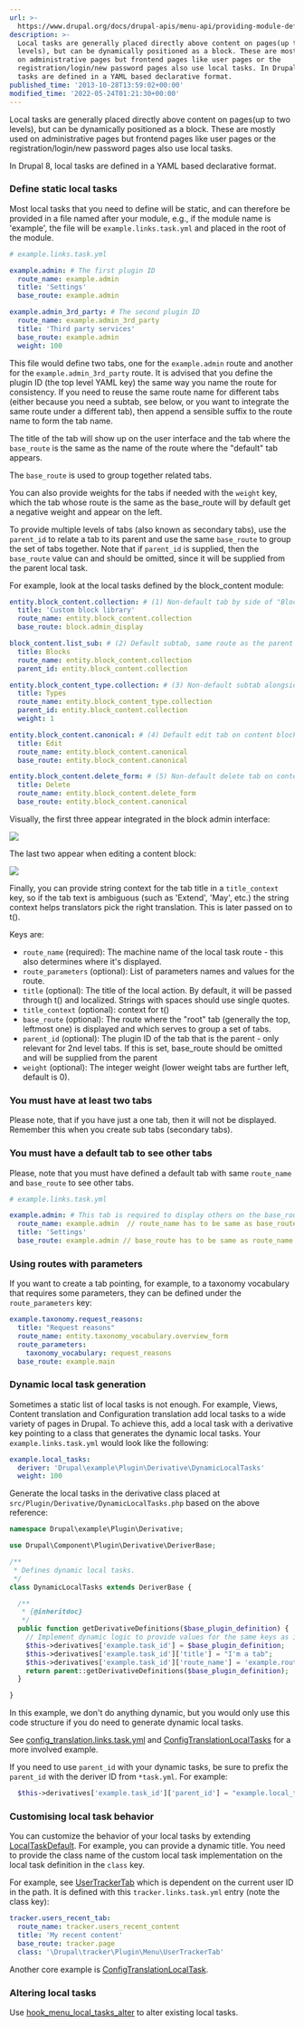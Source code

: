 ```yaml
---
url: >-
  https://www.drupal.org/docs/drupal-apis/menu-api/providing-module-defined-local-tasks
description: >-
  Local tasks are generally placed directly above content on pages(up to two
  levels), but can be dynamically positioned as a block. These are mostly used
  on administrative pages but frontend pages like user pages or the
  registration/login/new password pages also use local tasks. In Drupal 8, local
  tasks are defined in a YAML based declarative format.
published_time: '2013-10-28T13:59:02+00:00'
modified_time: '2022-05-24T01:21:30+00:00'
---
```

Local tasks are generally placed directly above content on pages(up to two levels), but can be dynamically positioned as a block. These are mostly used on administrative pages but frontend pages like user pages or the registration/login/new password pages also use local tasks.

In Drupal 8, local tasks are defined in a YAML based declarative format.

### Define static local tasks

Most local tasks that you need to define will be static, and can therefore be provided in a file named after your module, e.g., if the module name is 'example', the file will be `example.links.task.yml` and placed in the root of the module.

```yaml
# example.links.task.yml

example.admin: # The first plugin ID
  route_name: example.admin  
  title: 'Settings'
  base_route: example.admin

example.admin_3rd_party: # The second plugin ID
  route_name: example.admin_3rd_party
  title: 'Third party services'
  base_route: example.admin
  weight: 100

```

This file would define two tabs, one for the `example.admin` route and another for the `example.admin_3rd_party` route. It is advised that you define the plugin ID (the top level YAML key) the same way you name the route for consistency. If you need to reuse the same route name for different tabs (either because you need a subtab, see below, or you want to integrate the same route under a different tab), then append a sensible suffix to the route name to form the tab name.

The title of the tab will show up on the user interface and the tab where the `base_route` is the same as the name of the route where the "default" tab appears.

The `base_route` is used to group together related tabs.

You can also provide weights for the tabs if needed with the `weight` key, which the tab whose route is the same as the base\_route will by default get a negative weight and appear on the left.

To provide multiple levels of tabs (also known as secondary tabs), use the `parent_id` to relate a tab to its parent and use the same `base_route` to group the set of tabs together. Note that if `parent_id` is supplied, then the `base_route` value can and should be omitted, since it will be supplied from the parent local task.

For example, look at the local tasks defined by the block\_content module:

```yaml
entity.block_content.collection: # (1) Non-default tab by side of "Block layout" (which is on block.admin_display)
  title: 'Custom block library'
  route_name: entity.block_content.collection
  base_route: block.admin_display

block_content.list_sub: # (2) Default subtab, same route as the parent tab, so different tab ID. 
  title: Blocks
  route_name: entity.block_content.collection
  parent_id: entity.block_content.collection

entity.block_content_type.collection: # (3) Non-default subtab alongside the "Blocks" default tab
  title: Types
  route_name: entity.block_content_type.collection
  parent_id: entity.block_content.collection
  weight: 1

entity.block_content.canonical: # (4) Default edit tab on content block.
  title: Edit
  route_name: entity.block_content.canonical
  base_route: entity.block_content.canonical

entity.block_content.delete_form: # (5) Non-default delete tab on content block.
  title: Delete
  route_name: entity.block_content.delete_form
  base_route: entity.block_content.canonical

```

Visually, the first three appear integrated in the block admin interface:

![](https://www.drupal.org/files/CustomBlockList.png)

The last two appear when editing a content block:

![](https://www.drupal.org/files/EditCustomBlock.png)

Finally, you can provide string context for the tab title in a `title_context` key, so if the tab text is ambiguous (such as 'Extend', 'May', etc.) the string context helps translators pick the right translation. This is later passed on to t().

Keys are:

* `route_name` (required): The machine name of the local task route - this also determines where it's displayed.
* `route_parameters` (optional): List of parameters names and values for the route.
* `title` (optional): The title of the local action. By default, it will be passed through t() and localized. Strings with spaces should use single quotes.
* `title_context` (optional): context for t()
* `base_route` (optional): The route where the "root" tab (generally the top, leftmost one) is displayed and which serves to group a set of tabs.
* `parent_id` (optional): The plugin ID of the tab that is the parent - only relevant for 2nd level tabs. If this is set, base\_route should be omitted and will be supplied from the parent
* `weight` (optional): The integer weight (lower weight tabs are further left, default is 0).

### You must have at least two tabs

Please note, that if you have just a one tab, then it will not be displayed. Remember this when you create sub tabs (secondary tabs).

### You must have a default tab to see other tabs

Please, note that you must have defined a default tab with same `route_name` and `base_route` to see other tabs.

```yaml
# example.links.task.yml

example.admin: # This tab is required to display others on the base_route.
  route_name: example.admin  // route_name has to be same as base_route.
  title: 'Settings'
  base_route: example.admin // base_route has to be same as route_name.

```

### Using routes with parameters

If you want to create a tab pointing, for example, to a taxonomy vocabulary that requires some parameters, they can be defined under the `route_parameters` key:

```yaml
example.taxonomy.request_reasons:
  title: "Request reasons"
  route_name: entity.taxonomy_vocabulary.overview_form
  route_parameters:
    taxonomy_vocabulary: request_reasons
  base_route: example.main

```

### Dynamic local task generation

Sometimes a static list of local tasks is not enough. For example, Views, Content translation and Configuration translation add local tasks to a wide variety of pages in Drupal. To achieve this, add a local task with a derivative key pointing to a class that generates the dynamic local tasks. Your `example.links.task.yml` would look like the following:

```yaml
example.local_tasks:
  deriver: 'Drupal\example\Plugin\Derivative\DynamicLocalTasks'
  weight: 100

```

Generate the local tasks in the derivative class placed at `src/Plugin/Derivative/DynamicLocalTasks.php` based on the above reference:

```php
namespace Drupal\example\Plugin\Derivative;

use Drupal\Component\Plugin\Derivative\DeriverBase;

/**
 * Defines dynamic local tasks.
 */
class DynamicLocalTasks extends DeriverBase {

  /**
   * {@inheritdoc}
   */
  public function getDerivativeDefinitions($base_plugin_definition) {
    // Implement dynamic logic to provide values for the same keys as in example.links.task.yml.
    $this->derivatives['example.task_id'] = $base_plugin_definition;
    $this->derivatives['example.task_id']['title'] = "I'm a tab";
    $this->derivatives['example.task_id']['route_name'] = 'example.route';
    return parent::getDerivativeDefinitions($base_plugin_definition);
  }

}

```

In this example, we don't do anything dynamic, but you would only use this code structure if you do need to generate dynamic local tasks.

See [config\_translation.links.task.yml](https://api.drupal.org/api/drupal/core%21modules%21config%5Ftranslation%21config%5Ftranslation.links.task.yml/8) and [ConfigTranslationLocalTasks](https://api.drupal.org/api/drupal/core%21modules%21config%5Ftranslation%21src%21Plugin%21Derivative%21ConfigTranslationLocalTasks.php/class/ConfigTranslationLocalTasks/8) for a more involved example.

If you need to use `parent_id` with your dynamic tasks, be sure to prefix the `parent_id` with the deriver ID from `*task.yml`. For example:

```php
  $this->derivatives['example.task_id']['parent_id'] = "example.local_tasks:example.task_id"

```

### Customising local task behavior

You can customize the behavior of your local tasks by extending [LocalTaskDefault](https://api.drupal.org/api/drupal/core%21lib%21Drupal%21Core%21Menu%21LocalTaskDefault.php/class/LocalTaskDefault/8). For example, you can provide a dynamic title. You need to provide the class name of the custom local task implementation on the local task definition in the `class` key.

For example, see [UserTrackerTab](https://api.drupal.org/api/drupal/core%21modules%21tracker%21src%21Plugin%21Menu%21UserTrackerTab.php/class/UserTrackerTab/8) which is dependent on the current user ID in the path. It is defined with this `tracker.links.task.yml` entry (note the class key):

```yaml
tracker.users_recent_tab:
  route_name: tracker.users_recent_content
  title: 'My recent content'
  base_route: tracker.page
  class: '\Drupal\tracker\Plugin\Menu\UserTrackerTab'

```

Another core example is [ConfigTranslationLocalTask](https://api.drupal.org/api/drupal/core%21modules%21config%5Ftranslation%21src%21Plugin%21Menu%21LocalTask%21ConfigTranslationLocalTask.php/class/ConfigTranslationLocalTask/8).

### Altering local tasks

Use [hook\_menu\_local\_tasks\_alter](https://api.drupal.org/api/drupal/core!lib!Drupal!Core!Menu!menu.api.php/function/hook%5Fmenu%5Flocal%5Ftasks%5Falter/8) to alter existing local tasks.